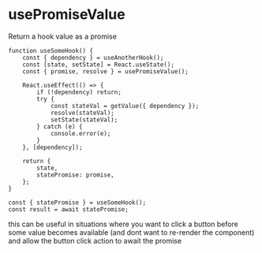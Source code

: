 # usePromiseValue
Return a hook value as a promise

```
function useSomeHook() {
    const { dependency } = useAnotherHook();
    const [state, setState] = React.useState();
    const { promise, resolve } = usePromiseValue();

    React.useEffect(() => {
        if (!dependency) return;
        try {
            const stateVal = getValue({ dependency });
            resolve(stateVal);
            setState(stateVal);
        } catch (e) {
            console.error(e);
        }
    }, [dependency]);

    return {
        state,
        statePromise: promise,
    };
}

const { statePromise } = useSomeHook();
const result = await statePromise;
```

this can be useful in situations where you want to click a button before some value becomes available (and dont want to re-render the component) and allow the button click action to await the promise
